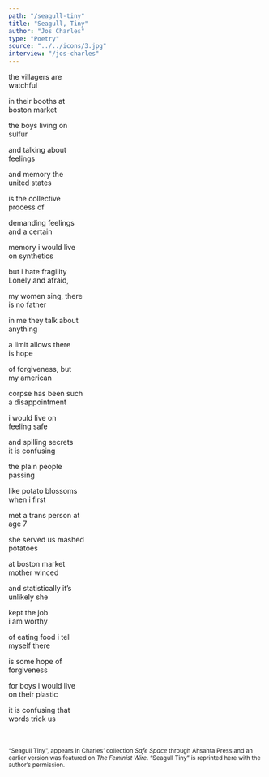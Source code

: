 ```yaml
---
path: "/seagull-tiny"
title: "Seagull, Tiny"
author: "Jos Charles"
type: "Poetry"
source: "../../icons/3.jpg"
interview: "/jos-charles"
---
```


the villagers are<br />
watchful

in their booths at<br />
boston market

the boys living on<br />
sulfur

and talking about<br />
feelings

and memory  the<br />
united states

is the collective<br />
process of

demanding feelings<br />
and a certain

memory  i would live<br />
on synthetics

but i hate fragility<br />
Lonely and afraid,

my women sing, there<br />
is no father

in me  they talk about<br />
anything

a limit allows  there<br />
is hope

of forgiveness, but<br />
my american

corpse has been such<br />
a disappointment

i would live on<br />
feeling  safe

and  spilling  secrets<br />
it is confusing

the plain people<br />
passing

like potato blossoms<br />
when i first

met a trans person at<br />
age 7

she served us mashed<br />
potatoes

at boston market<br />
mother winced

and statistically it’s<br />
unlikely she

kept the job<br />
i am worthy

of eating food i tell<br />
myself  there

is some hope of<br />
forgiveness

for boys  i would live<br />
on their plastic

it is confusing that<br />
words trick us


<br /><br />
<small>“Seagull Tiny”, appears in Charles’ collection *Safe Space* through Ahsahta Press and an earlier version was featured on *The Feminist Wire*. “Seagull Tiny” is reprinted here with the author’s permission.</small>
